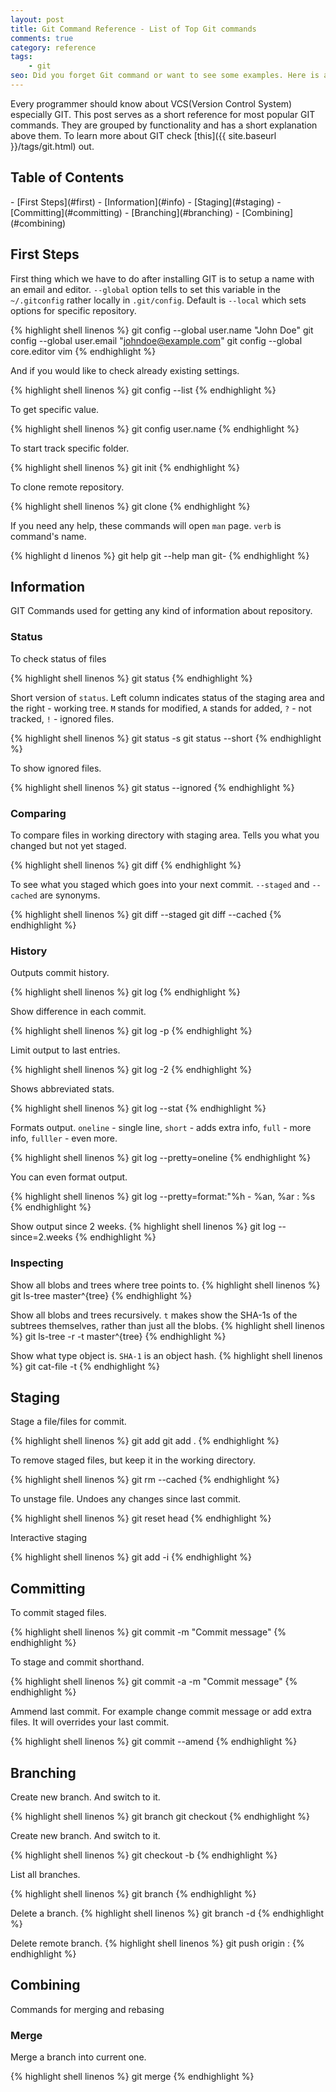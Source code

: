 ```yaml
---
layout: post
title: Git Command Reference - List of Top Git commands
comments: true
category: reference
tags:
    - git
seo: Did you forget Git command or want to see some examples. Here is a list of the most popular Git commands.
---
```


Every programmer should know about VCS(Version Control System) especially GIT. This post serves as a short reference for most popular GIT commands. They are grouped by functionality and has a short explanation above them. To learn more about GIT check [this]({{ site.baseurl }}/tags/git.html) out.

## Table of Contents
<p></p>
- [First Steps](#first)
- [Information](#info)
- [Staging](#staging)
- [Committing](#committing)
- [Branching](#branching)
- [Combining](#combining)

## <a name="first"></a>First Steps

First thing which we have to do after installing GIT is to setup a name with an email and editor. `--global` option tells to set this variable in the `~/.gitconfig` rather locally in `.git/config`. Default is `--local` which sets options for specific repository.

{% highlight shell linenos %}
git config --global user.name "John Doe"
git config --global user.email "johndoe@example.com"
git config --global core.editor vim
{% endhighlight %}


And if you would like to check already existing settings.

{% highlight shell linenos %}
git config --list
{% endhighlight %}

To get specific value.

{% highlight shell linenos %}
git config user.name
{% endhighlight %}

To start track specific folder.

{% highlight shell linenos %}
git init
{% endhighlight %}

To clone remote repository.

{% highlight shell linenos %}
git clone <url>
{% endhighlight %}

If you need any help, these commands will open `man` page. `verb` is command's name.

{% highlight d linenos %}
git help <verb>
git <verb> --help
man git-<verb>
{% endhighlight %}


## <a name="info"></a>Information

GIT Commands used for getting any kind of information about repository.

### Status
To check status of files

{% highlight shell linenos %}
git status
{% endhighlight %}

Short version of `status`. Left column indicates status of the staging area and the right - working tree. `M` stands for
modified, `A` stands for added, `?` - not tracked, `!` - ignored files.

{% highlight shell linenos %}
git status -s
git status --short
{% endhighlight %}

To show ignored files.

{% highlight shell linenos %}
git status --ignored
{% endhighlight %}

### Comparing

To compare files in working directory with staging area. Tells you what you changed but not yet staged.

{% highlight shell linenos %}
git diff
{% endhighlight %}

To see what you staged which goes into your next commit. `--staged` and `--cached` are synonyms.

{% highlight shell linenos %}
git diff --staged
git diff --cached
{% endhighlight %}

### History

Outputs commit history.

{% highlight shell linenos %}
git log
{% endhighlight %}

Show difference in each commit.

{% highlight shell linenos %}
git log -p
{% endhighlight %}

Limit output to last entries.

{% highlight shell linenos %}
git log -2
{% endhighlight %}

Shows abbreviated stats.

{% highlight shell linenos %}
git log --stat
{% endhighlight %}

Formats output. `oneline` - single line,  `short` - adds extra info, `full` - more info, `fulller` - even more.

{% highlight shell linenos %}
git log --pretty=oneline
{% endhighlight %}

You can even format output.

{% highlight shell linenos %}
git log --pretty=format:"%h - %an, %ar : %s
{% endhighlight %}

Show output since 2 weeks.
{% highlight shell linenos %}
git log --since=2.weeks
{% endhighlight %}


### Inspecting

Show all blobs and trees where tree points to.
{% highlight shell linenos %}
git ls-tree master^{tree}
{% endhighlight %}

Show all blobs and trees recursively. `t` makes show the SHA-1s of the subtrees themselves, rather than just
all the blobs.
{% highlight shell linenos %}
git ls-tree -r -t master^{tree}
{% endhighlight %}

Show what type object is. `SHA-1` is an object hash.
{% highlight shell linenos %}
git cat-file -t <SHA-1>
{% endhighlight %}

## <a name="staging"></a>Staging

Stage a file/files for commit.

{% highlight shell linenos %}
git add <file>
git add .
{% endhighlight %}

To remove staged files, but keep it in the working directory.

{% highlight shell linenos %}
git rm --cached <file>
{% endhighlight %}

To unstage file. Undoes any changes since last commit.

{% highlight shell linenos %}
git reset head <file>
{% endhighlight %}

Interactive staging

{% highlight shell linenos %}
git add -i
{% endhighlight %}

## <a name="committing"></a>Committing

To commit staged files.

{% highlight shell linenos %}
git commit -m "Commit message"
{% endhighlight %}


To stage and commit shorthand.

{% highlight shell linenos %}
git commit -a -m "Commit message"
{% endhighlight %}

Ammend last commit. For example change commit message or add extra files. It will overrides your last commit.

{% highlight shell linenos %}
git commit --amend
{% endhighlight %}


## <a name="branching"></a>Branching

Create new branch. And switch to it.

{% highlight shell linenos %}
git branch <branchName>
git checkout <branchName>
{% endhighlight %}

Create new branch. And switch to it.

{% highlight shell linenos %}
git checkout -b <branchName>
{% endhighlight %}

List all branches.

{% highlight shell linenos %}
git branch
{% endhighlight %}

Delete a branch.
{% highlight shell linenos %}
git branch -d <branchName>
{% endhighlight %}

Delete remote branch.
{% highlight shell linenos %}
git push origin :<branchName>
{% endhighlight %}

## <a name="combining"></a>Combining

Commands for merging and rebasing

### Merge
Merge a branch into current one.

{% highlight shell linenos %}
git merge <branchName>
{% endhighlight %}

